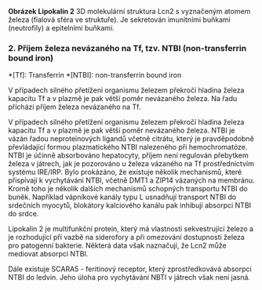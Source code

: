 <div class="w3-row">
<div class="w3-half w3-center">



<bdl-pdb-pdbe-molstar id="pdb2h35" molecule-id="3cmp" hide-controls="true" height="500px" show-ions="FE" assembly-id="1"></bdl-pdb-pdbe-molstar>
**Obrázek Lipokalin 2** 3D molekulární struktura Lcn2 s vyznačeným atomem železa (fialová sféra ve struktuře). Je sekretován imunitními buňkami (neutrofily) a epitelními buňkami.


</div>
<div class="w3-half">
<div class="w3-justify w3-margin-left">



### 2. Příjem železa nevázaného na Tf, tzv. NTBI (non-transferrin bound iron)

*[Tf]: Transferrin
*[NTBI]: non-transferrin bound iron

V případech silného přetížení organismu železem překročí hladina železa kapacitu Tf a v plazmě je pak větší poměr nevázaného železa. Na řadu příchází příjem železa nevázaného na Tf.

V případech silného přetížení organismu železem překročí hladina železa kapacitu Tf a v plazmě je pak větší poměr nevázaného železa. NTBI je vázán řadou neproteinových ligandů včetně citrátu, který je pravděpodobně převládající formou plazmatického NTBI nalezeného při hemochromatóze. NTBI je účinně absorbováno hepatocyty, příjem není regulován přebytkem železa v játrech, jak je pozorováno u železa vázaného na Tf prostřednictvím systému IRE/IRP. Bylo prokázáno, že existuje několik mechanismů, které přispívají k vychytávání NTBI, včetně DMT1 a ZIP14 vázaných na membránu. Kromě toho je několik dalších mechanismů schopných transportu NTBI do buněk. Například vápníkové kanály typu L usnadňují transport NTBI do srdečních myocytů, blokátory kalciového kanálu pak inhibují absorpci NTBI do srdce. 

Lipokalin 2 je multifunkční protein, který má vlastnosti sekvestrující železo a je rozhodující při vazbě na siderofory a při omezování dostupnosti železa pro patogenní bakterie. Některá data však naznačují, že Lcn2 může mediovat absorpci NTBI. 

Dále existuje SCARA5 - feritinový receptor, který zprostředkovává absorpci NTBI do ledvin. Jeho úloha pro vychytávání NBTI v játrech však není jasná.

</div>
</div>
</div>